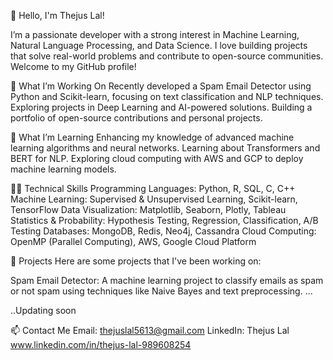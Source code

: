 👋 Hello, I'm Thejus Lal!

I’m a passionate developer with a strong interest in Machine Learning, Natural Language Processing, and Data Science. I love building projects that solve real-world problems and contribute to open-source communities. Welcome to my GitHub profile!

🔭 What I’m Working On
Recently developed a Spam Email Detector using Python and Scikit-learn, focusing on text classification and NLP techniques.
Exploring projects in Deep Learning and AI-powered solutions.
Building a portfolio of open-source contributions and personal projects.

🌱 What I’m Learning
Enhancing my knowledge of advanced machine learning algorithms and neural networks.
Learning about Transformers and BERT for NLP.
Exploring cloud computing with AWS and GCP to deploy machine learning models.

👨‍💻 Technical Skills
Programming Languages: Python, R, SQL, C, C++
Machine Learning: Supervised & Unsupervised Learning, Scikit-learn, TensorFlow
Data Visualization: Matplotlib, Seaborn, Plotly, Tableau
Statistics & Probability: Hypothesis Testing, Regression, Classification, A/B Testing
Databases: MongoDB, Redis, Neo4j, Cassandra
Cloud Computing: OpenMP (Parallel Computing), AWS, Google Cloud Platform

💼 Projects
Here are some projects that I've been working on:

Spam Email Detector: A machine learning project to classify emails as spam or not spam using techniques like Naive Bayes and text preprocessing.
...

..Updating soon

📫 Contact Me
Email: thejuslal5613@gmail.com
LinkedIn: Thejus Lal www.linkedin.com/in/thejus-lal-989608254
